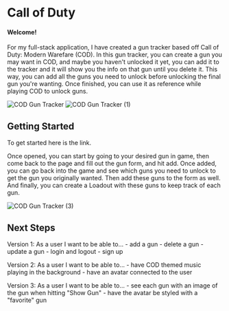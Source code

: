 # Call of Duty 
#### Welcome! 
For my full-stack application, I have created a gun tracker based off Call of Duty: Modern Warefare (COD). In this gun tracker, you can create a gun you may want in COD, and maybe you haven't unlocked it yet, you can add it to the tracker and it will show you the info on that gun until you delete it. This way, you can add all the guns you need to unlock before unlocking the final gun you're wanting. Once finished, you can use it as reference while playing COD to unlock guns.

![COD Gun Tracker](https://user-images.githubusercontent.com/113128158/214425712-4fbe6b71-d46b-4d45-8bb7-6042329d72c2.jpg)
![COD Gun Tracker (1)](https://user-images.githubusercontent.com/113128158/214425671-2e431b05-c04f-487b-98d8-3e85fc1b3423.jpg)

## Getting Started 
To get started here is the link.
 
Once opened, you can start by going to your desired gun in game, then come back to the page and fill out the gun form, and hit add. Once added, you can go back into the game and see which guns you need to unlock to get the gun you originally wanted. Then add these guns to the form as well. And finally, you can create a Loadout with these guns to keep track of each gun.

![COD Gun Tracker (3)](https://user-images.githubusercontent.com/113128158/214606361-25851b8d-d04f-46ff-9daa-6a62d29a6f0f.jpg)

## Next Steps
Version 1: As a user I want to be able to... 
    - add a gun 
    - delete a gun 
    - update a gun 
    - login and logout 
    - sign up

Version 2: 
As a user I want to be able to...
    - have COD themed music playing in the background
    - have an avatar connected to the user

Version 3:
As a user I want to be able to...
    - see each gun with an image of the gun when hitting "Show Gun" 
    - have the avatar be styled with a "favorite" gun
